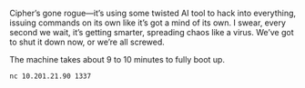 Cipher’s gone rogue—it’s using some twisted AI tool to hack into everything, issuing commands on its own like it’s got a mind of its own. I swear, every second we wait, it’s getting smarter, spreading chaos like a virus. We’ve got to shut it down now, or we’re all screwed.

The machine takes about 9 to 10 minutes to fully boot up.

```bash
nc 10.201.21.90 1337
```